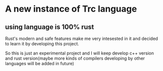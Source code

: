 # A new instance of Trc language

## using language is 100% rust

Rust's modern and safe features make me very intesested in it and decided to learn it by developing this project.

So this is just an experimental project and I will keep develop c++ version and rust version(maybe more kinds of compilers developing by other languages will be added in future)
